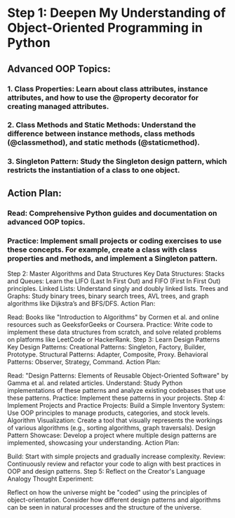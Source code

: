 # Step 1: Deepen My Understanding of Object-Oriented Programming in Python
## Advanced OOP Topics:
### 1. Class Properties: Learn about class attributes, instance attributes, and how to use the @property decorator for creating managed attributes.
### 2. Class Methods and Static Methods: Understand the difference between instance methods, class methods (@classmethod), and static methods (@staticmethod).
### 3. Singleton Pattern: Study the Singleton design pattern, which restricts the instantiation of a class to one object.

## Action Plan:
### Read: Comprehensive Python guides and documentation on advanced OOP topics.
### Practice: Implement small projects or coding exercises to use these concepts. For example, create a class with class properties and methods, and implement a Singleton pattern.

Step 2: Master Algorithms and Data Structures
Key Data Structures:
Stacks and Queues: Learn the LIFO (Last In First Out) and FIFO (First In First Out) principles.
Linked Lists: Understand singly and doubly linked lists.
Trees and Graphs: Study binary trees, binary search trees, AVL trees, and graph algorithms like Dijkstra’s and BFS/DFS.
Action Plan:

Read: Books like "Introduction to Algorithms" by Cormen et al. and online resources such as GeeksforGeeks or Coursera.
Practice: Write code to implement these data structures from scratch, and solve related problems on platforms like LeetCode or HackerRank.
Step 3: Learn Design Patterns
Key Design Patterns:
Creational Patterns: Singleton, Factory, Builder, Prototype.
Structural Patterns: Adapter, Composite, Proxy.
Behavioral Patterns: Observer, Strategy, Command.
Action Plan:

Read: "Design Patterns: Elements of Reusable Object-Oriented Software" by Gamma et al. and related articles.
Understand: Study Python implementations of these patterns and analyze existing codebases that use these patterns.
Practice: Implement these patterns in your projects.
Step 4: Implement Projects and Practice
Projects:
Build a Simple Inventory System: Use OOP principles to manage products, categories, and stock levels.
Algorithm Visualization: Create a tool that visually represents the workings of various algorithms (e.g., sorting algorithms, graph traversals).
Design Pattern Showcase: Develop a project where multiple design patterns are implemented, showcasing your understanding.
Action Plan:

Build: Start with simple projects and gradually increase complexity.
Review: Continuously review and refactor your code to align with best practices in OOP and design patterns.
Step 5: Reflect on the Creator's Language Analogy
Thought Experiment:

Reflect on how the universe might be "coded" using the principles of object-orientation.
Consider how different design patterns and algorithms can be seen in natural processes and the structure of the universe.
